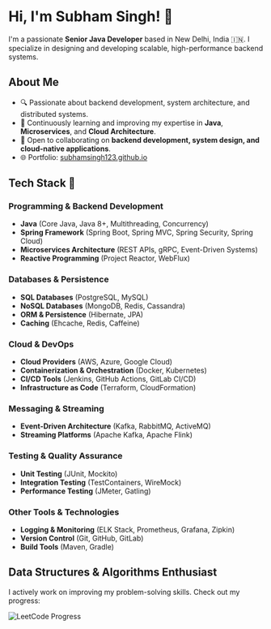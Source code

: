 # Hi, I'm Subham Singh! 👋  

I'm a passionate **Senior Java Developer** based in New Delhi, India 🇮🇳. I specialize in designing and developing scalable, high-performance backend systems.  

## About Me  
- 🔍 Passionate about backend development, system architecture, and distributed systems.  
- 📖 Continuously learning and improving my expertise in **Java**, **Microservices**, and **Cloud Architecture**.  
- 🤝 Open to collaborating on **backend development, system design, and cloud-native applications**.  
- 🌐 Portfolio: [subhamsingh123.github.io](https://subhamsingh123.github.io/)  

## Tech Stack 🚀  

### **Programming & Backend Development**  
- **Java** (Core Java, Java 8+, Multithreading, Concurrency)  
- **Spring Framework** (Spring Boot, Spring MVC, Spring Security, Spring Cloud)  
- **Microservices Architecture** (REST APIs, gRPC, Event-Driven Systems)  
- **Reactive Programming** (Project Reactor, WebFlux)  

### **Databases & Persistence**  
- **SQL Databases** (PostgreSQL, MySQL)  
- **NoSQL Databases** (MongoDB, Redis, Cassandra)  
- **ORM & Persistence** (Hibernate, JPA)  
- **Caching** (Ehcache, Redis, Caffeine)  

### **Cloud & DevOps**  
- **Cloud Providers** (AWS, Azure, Google Cloud)  
- **Containerization & Orchestration** (Docker, Kubernetes)  
- **CI/CD Tools** (Jenkins, GitHub Actions, GitLab CI/CD)  
- **Infrastructure as Code** (Terraform, CloudFormation)  

### **Messaging & Streaming**  
- **Event-Driven Architecture** (Kafka, RabbitMQ, ActiveMQ)  
- **Streaming Platforms** (Apache Kafka, Apache Flink)  

### **Testing & Quality Assurance**  
- **Unit Testing** (JUnit, Mockito)  
- **Integration Testing** (TestContainers, WireMock)  
- **Performance Testing** (JMeter, Gatling)  

### **Other Tools & Technologies**  
- **Logging & Monitoring** (ELK Stack, Prometheus, Grafana, Zipkin)  
- **Version Control** (Git, GitHub, GitLab)  
- **Build Tools** (Maven, Gradle)  

## Data Structures & Algorithms Enthusiast  
I actively work on improving my problem-solving skills. Check out my progress:  

![LeetCode Progress](https://leetcard.jacoblin.cool/alexus78?ext=heatmap)  
